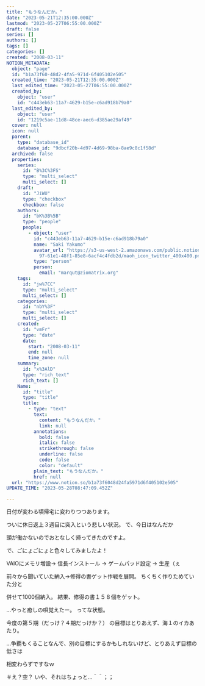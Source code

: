 ```yaml
---
title: "もうなんだか。"
date: "2023-05-21T12:35:00.000Z"
lastmod: "2023-05-27T06:55:00.000Z"
draft: false
series: []
authors: []
tags: []
categories: []
created: "2008-03-11"
NOTION_METADATA:
  object: "page"
  id: "b1a73f60-48d2-4fa5-971d-6f405102e505"
  created_time: "2023-05-21T12:35:00.000Z"
  last_edited_time: "2023-05-27T06:55:00.000Z"
  created_by:
    object: "user"
    id: "c443eb63-11a7-4629-b15e-c6ad918b79a0"
  last_edited_by:
    object: "user"
    id: "1219c5ae-11d8-48ce-aec6-d385ae29af49"
  cover: null
  icon: null
  parent:
    type: "database_id"
    database_id: "9dbcf20b-4d97-4d69-98ba-8ae9c8c1f58d"
  archived: false
  properties:
    series:
      id: "B%3C%3FS"
      type: "multi_select"
      multi_select: []
    draft:
      id: "JiWU"
      type: "checkbox"
      checkbox: false
    authors:
      id: "bK%3B%5B"
      type: "people"
      people:
        - object: "user"
          id: "c443eb63-11a7-4629-b15e-c6ad918b79a0"
          name: "Saki Yakumo"
          avatar_url: "https://s3-us-west-2.amazonaws.com/public.notion-static.com/3ad1c4\
            97-61e1-48f1-85e8-6acf4c4fdb2d/maoh_icon_twitter_400x400.png"
          type: "person"
          person:
            email: "marqut@ziomatrix.org"
    tags:
      id: "jw%7CC"
      type: "multi_select"
      multi_select: []
    categories:
      id: "nbY%3F"
      type: "multi_select"
      multi_select: []
    created:
      id: "vmFr"
      type: "date"
      date:
        start: "2008-03-11"
        end: null
        time_zone: null
    summary:
      id: "x%3AlD"
      type: "rich_text"
      rich_text: []
    Name:
      id: "title"
      type: "title"
      title:
        - type: "text"
          text:
            content: "もうなんだか。"
            link: null
          annotations:
            bold: false
            italic: false
            strikethrough: false
            underline: false
            code: false
            color: "default"
          plain_text: "もうなんだか。"
          href: null
  url: "https://www.notion.so/b1a73f6048d24fa5971d6f405102e505"
UPDATE_TIME: "2023-05-28T08:47:09.452Z"

---
```

<link rel="stylesheet" href="https://cdn.jsdelivr.net/npm/katex@0.16.2/dist/katex.min.css" integrity="sha384-bYdxxUwYipFNohQlHt0bjN/LCpueqWz13HufFEV1SUatKs1cm4L6fFgCi1jT643X" crossorigin="anonymous">


日付が変わる頃帰宅に変わりつつあります。


ついに休日返上３週目に突入という悲しい状況。 で、今日はなんだか


頭が働かないのでおとなしく帰ってきたのですよ。


で、ごにょごにょと色々してみましたよ！


VAIOにメモリ増設→ 信長インストール → ゲームパッド設定 → 生産（ぇ


前々から聞いていた納入→修得の書ゲット作戦を展開。 ちくちく作りためていた分と


併せて1000個納入。 結果、修得の書１５８個をゲット。


…やっと癒しの唄覚えたー。 ってな状態。


今度の第５期（だっけ？４期だっけか？） の目標はとりあえず、海１のイカあたり。


…争覇もくることなんで、別の目標にするかもしれないけど、とりあえず目標の低さは


相変わらずですなｗ


＃え？空？ いや、それはちょっと…＾＾；；

